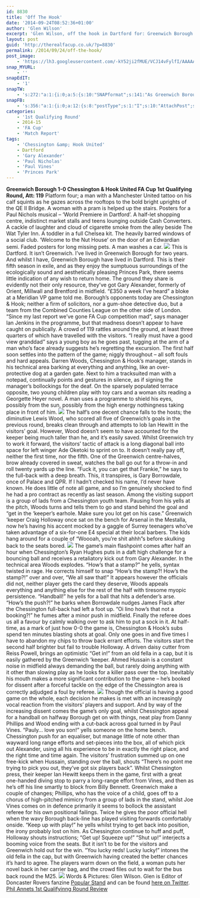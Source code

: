```yaml
---
id: 8830
title: 'Off The Hook'
date: '2014-09-24T08:52:36+01:00'
author: 'Glen Wilson'
excerpt: 'Glen Wilson, off the hook in Dartford for: Greenwich Borough 1-0 Chessington & Hook.'
layout: post
guid: 'http://therealfacup.co.uk/?p=8830'
permalink: /2014/09/24/off-the-hook/
post_image:
    - 'https://lh3.googleusercontent.com/-kY52ji2fMUE/VCJ14vFylfI/AAAAAAAAE2o/fGLyxtwlXJw/s639/Greenwich_Chessington2.jpg'
snap_MYURL:
    - ''
snapEdIT:
    - '1'
snapTW:
    - 's:272:"a:1:{i:0;a:5:{s:10:"SNAPformat";s:141:"As Greenwich Borough ponder their #FACup visit to Beaconsfield this weekend, why not ponder @vivarovers view of their previous %TITLE% %SURL%";s:8:"attchImg";s:1:"0";s:9:"isAutoImg";s:1:"A";s:8:"imgToUse";s:0:"";s:4:"doTW";s:1:"1";}}";'
snapFB:
    - 's:356:"a:1:{i:0;a:12:{s:8:"postType";s:1:"I";s:10:"AttachPost";s:1:"2";s:10:"SNAPformat";s:15:"%EXCERPT% %URL%";s:9:"isAutoImg";s:1:"A";s:8:"imgToUse";s:0:"";s:9:"isAutoURL";s:1:"A";s:8:"urlToUse";s:0:"";s:4:"doFB";s:1:"1";s:11:"isPrePosted";s:1:"1";s:8:"isPosted";s:1:"1";s:4:"pgID";s:30:"156412412358_10152728270167359";s:5:"pDate";s:19:"2014-09-24 12:45:08";}}";'
categories:
    - '1st Qualifying Round'
    - 2014-15
    - 'FA Cup'
    - 'Match Report'
tags:
    - 'Chessington &amp; Hook United'
    - Dartford
    - 'Gary Alexander'
    - 'Paul Nicholas'
    - 'Paul Vines'
    - 'Princes Park'
---
```


**Greenwich Borough 1-0 Chessington &amp; Hook United FA Cup 1st Qualifying Round, Att: 119** Platform four; a man with a Manchester United tattoo on his calf squints as he gazes across the rooftops to the bold bright uprights of the QE II Bridge. A woman with a pram is helped up the stairs. Posters for a Paul Nichols musical – ‘World Premiere in Dartford’. A half-let shopping centre, indistinct market stalls and teens lounging outside Cash Converters. A cackle of laughter and cloud of cigarette smoke from the alley beside The Wat Tyler Inn. A toddler in a full Chelsea kit. The heavily barred windows of a social club. ‘Welcome to the Nut House’ on the door of an Edwardian semi. Faded posters for long missing pets. A man washes a car. ![](https://lh3.googleusercontent.com/-6XMYxwlmprw/VCJ1J29NXQI/AAAAAAAAE2A/ATiTUyvPoSU/s512/Greenwich_Chessington1.jpg) This is Dartford. It isn’t Greenwich. I’ve lived in Greenwich Borough for two years. And whilst I have, Greenwich Borough have lived in Dartford. This is their fifth season in exile, and as they enjoy the sumptuous surroundings of the ecologically sound and aesthetically pleasing Princes Park, there seems little indication of any wish to return home. The ground they share is evidently not their only resource, they’ve got Gary Alexander, formerly of Orient, Millwall and Brentford in midfield. “£350 a week I’ve heard” a bloke at a Meridian VP game told me. Borough’s opponents today are Chessington &amp; Hook; neither a firm of solicitors, nor a gum-shoe detective duo, but a team from the Combined Counties League on the other side of London. “Since my last report we’ve gone FA Cup competition mad”, says manager Ian Jenkins in the programme, but that madness doesn’t appear to have caught on publically. A crowd of 119 rattles around the ground, at least three quarters of which have travelled with the visitors. “I really must have a good view granddad” says a young boy as he goes past, tugging at the arm of a man who’s face already suggests he’s regretting the excursion. The first half soon settles into the pattern of the game; niggly throughout – all soft fouls and hard appeals. Darren Woods, Chessington &amp; Hook’s manager, stands in his technical area barking at everything and anything, like an over-protective dog at a garden gate. Next to him a tracksuited man with a notepad, continually points and gestures in silence, as if signing the manager’s bollockings for the deaf. On the sparsely populated terrace opposite, two young children play with toy cars and a woman sits reading a Georgette Heyer novel. A man uses a programme to shield his eyes, possibly from the sun, possibly from the high energy nothingness taking place in front of him. ![](https://lh6.googleusercontent.com/-7AXfuB0frTw/VCJ1J2MYC-I/AAAAAAAAE2U/6QPbCMElrT4/s512/Greenwich_Chessington3.jpg) The half’s one decent chance falls to the hosts; the diminutive Lewis Wood, who scored all five of Greenwich’s goals in the previous round, breaks clean through and attempts to lob Ian Hewitt in the visitors’ goal. However, Wood doesn’t seem to have accounted for the keeper being much taller than he, and it’s easily saved. Whilst Greenwich try to work it forward, the visitors’ tactic of attack is a long diagonal ball into space for left winger Ade Oketoki to sprint on to. It doesn’t really pay off, neither the first time, nor the fifth. One of the Greenwich centre-halves, brow already covered in sweat, watches the ball go out for a throw-in and roll twenty yards up the line. “Fuck it, you can get that Frankie,” he says to the full-back with a deep breath. This, it transpires, is Gary Borrowdale, once of Palace and QPR. If I hadn’t checked his name, I’d never have known. He does little of note all game, and so I’m genuinely shocked to find he had a pro contract as recently as last season. Among the visiting support is a group of lads from a Chessington youth team. Pausing from his yells at the pitch, Woods turns and tells them to go and stand behind the goal and “get in the ‘keeper’s earhole. Make sure you lot get on his case.” Greenwich ‘keeper Craig Holloway once sat on the bench for Arsenal in the Mestalla, now he’s having his accent mocked by a gaggle of Surrey teenagers who’ve taken advantage of a six-for-one E4 special at their local barbers. The kids hang around for a couple of “Woooah, you’re shit ahhh”s before skulking back to the seats bored. ![](https://lh5.googleusercontent.com/-ap0Ou8-1Z2s/VCJ1J5vf_qI/AAAAAAAAE2M/ZRWHqud97_k/s512/Greenwich_Chessington2.jpg) The game’s main flashpoint comes after half an hour when Chessington’s Ryan Hughes puts in a daft high challenge for a bouncing ball and receives a retaliatory kick out from Gary Alexander. In the technical area Woods explodes. “How’s that a stamp?” he yells, syntax twisted in rage. He corrects himself to snap “How’s the stamp?! How’s the stamp?!” over and over, “We all saw that!” It appears however the officials did not, neither player gets the card they deserve, Woods appeals everything and anything else for the rest of the half with tiresome myopic persistence. “Handball!” he yells for a ball that hits a defender’s arse. “How’s the push?!” he barks when Borrowdale nudges James Flack after the Chessington full-back had left a foot up. “Oi lino how’s that not a booking?!” he fumes after a minor push in midfield. Finally the referee does us all a favour by calmly walking over to ask him to put a sock in it. At half-time, as a mark of just how 0-0 the game is, Chessington &amp; Hook’s subs spend ten minutes blasting shots at goal. Only one goes in and five times I have to abandon my chips to throw back errant efforts. The visitors start the second half brighter but fail to trouble Holloway. A driven daisy cutter from Reiss Powell, brings an optimistic “Get in!” from an old fella in a cap, but it is easily gathered by the Greenwich ‘keeper. Ahmed Hussain is a constant noise in midfield always demanding the ball, but rarely doing anything with it other than slowing play as he looks for a killer pass over the top. Inevitably his mouth makes a more significant contribution to the game – he’s booked for dissent after a forceful tackle on the edge of the Chessington area is correctly adjudged a foul by referee. ![](https://lh3.googleusercontent.com/-wdiPDXTxDIc/VCJ1KYxDFkI/AAAAAAAAE2Y/724ZmQazV8g/s512/Greenwich_Chessington4.jpg) Though the official is having a good game on the whole, each decision he makes is met with an increasingly vocal reaction from the visitors’ players and support. And by way of the increasing dissent comes the game’s only goal, whilst Chessington appeal for a handball on halfway Borough get on with things, neat play from Danny Phillips and Wood ending with a cut-back across goal turned in by Paul Vines. “Pauly… love you son!” yells someone on the home bench. Chessington push for an equaliser, but manage little of note other than wayward long range efforts and set-pieces into the box, all of which pick out Alexander, using all his experience to be in exactly the right place, and the right time and time again. The visitors’ frustration summed up on one free-kick when Hussain, standing over the ball, shouts “There’s no point me trying to pick you out, they’ve got six players back”. Whilst Chessington press, their keeper Ian Hewitt keeps them in the game, first with a great one-handed diving stop to parry a long-range effort from Vines, and then as he’s off his line smartly to block from Billy Bennett. Greenwich make a couple of changes; Phillips, who has the voice of a child, goes off to a chorus of high-pitched mimicry from a group of lads in the stand, whilst Joe Vines comes on in defence primarily it seems to bollock the assistant referee for his own positional failings. Twice he gives the poor official hell when the wavy Borough back-line has played visiting forwards comfortably onside. “Keep up with play!” he yells whilst trying to get back into position, the irony probably lost on him. As Chessington continue to huff and puff, Holloway shouts instructions; “Get up! Squeeze up!” “Shut up!” interjects a booming voice from the seats. But it isn’t to be for the visitors and Greenwich hold out for the win. “You lucky reds! Lucky lucky!” intones the old fella in the cap, but with Greenwich having created the better chances it’s hard to agree. The players warm down on the field, a woman puts her novel back in her carrier bag, and the crowd files out to wait for the bus back round the M25. ![](https://lh4.googleusercontent.com/-Ixgi7F_picE/VCJ1KyB-RYI/AAAAAAAAE2c/eKXjovbQhQM/s512/Greenwich_Chessington5.jpg) Words &amp; Pictures: Glen Wilson. Glen is Editor of Doncaster Rovers fanzine [Popular Stand](http://popularstand.wordpress.com/) and can be found [here on Twitter](https://twitter.com/vivarovers). [Phil Annets 1st Qualifyinng Round Review](http://therealfacup.co.uk/2014/09/19/hard-cheese-for-cathedral-city/)